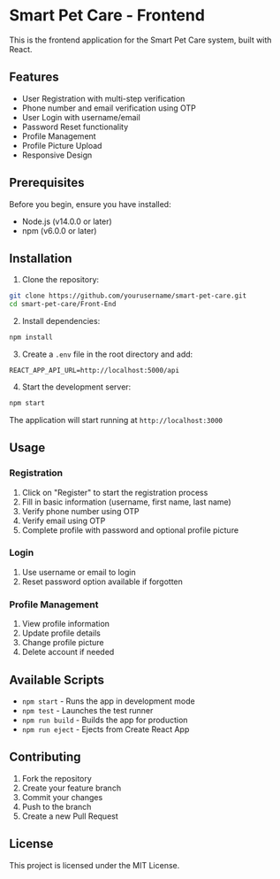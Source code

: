 # Smart Pet Care - Frontend

This is the frontend application for the Smart Pet Care system, built with React.

## Features

- User Registration with multi-step verification
- Phone number and email verification using OTP
- User Login with username/email
- Password Reset functionality
- Profile Management
- Profile Picture Upload
- Responsive Design

## Prerequisites

Before you begin, ensure you have installed:
- Node.js (v14.0.0 or later)
- npm (v6.0.0 or later)

## Installation

1. Clone the repository:
```bash
git clone https://github.com/yourusername/smart-pet-care.git
cd smart-pet-care/Front-End
```

2. Install dependencies:
```bash
npm install
```

3. Create a `.env` file in the root directory and add:
```
REACT_APP_API_URL=http://localhost:5000/api
```

4. Start the development server:
```bash
npm start
```

The application will start running at `http://localhost:3000`

## Usage

### Registration
1. Click on "Register" to start the registration process
2. Fill in basic information (username, first name, last name)
3. Verify phone number using OTP
4. Verify email using OTP
5. Complete profile with password and optional profile picture

### Login
1. Use username or email to login
2. Reset password option available if forgotten

### Profile Management
1. View profile information
2. Update profile details
3. Change profile picture
4. Delete account if needed

## Available Scripts

- `npm start` - Runs the app in development mode
- `npm test` - Launches the test runner
- `npm run build` - Builds the app for production
- `npm run eject` - Ejects from Create React App

## Contributing

1. Fork the repository
2. Create your feature branch
3. Commit your changes
4. Push to the branch
5. Create a new Pull Request

## License

This project is licensed under the MIT License.
